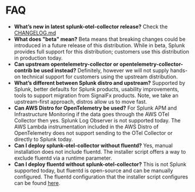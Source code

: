 # FAQ

- **What’s new in latest splunk-otel-collector release?** Check the
  [CHANGELOG.md](../CHANGELOG.md)
- **What does "beta" mean?** Beta means that breaking changes could be
  introduced in a future release of this distribution. While in beta, Splunk
  provides full support for this distribution; customers use this distribution
  in production today.
- **Can upstream opentelemetry-collector or opentelemetry-collector-contrib be
  used instead?** Definitely, however we will not supply hands-on technical support for customers using the upstream distribution.
- **What’s different between Splunk distro and upstream?** Supported by Splunk, better
  defaults for Splunk products, usability improvements, tools to support
  migration from SignalFx products. Note, we take an upstream-first approach,
  distros allow us to move fast.
- **Can AWS Distro for OpenTelemetry be used?** For Splunk APM and
  Infrastructure Monitoring if the data goes through the AWS OTel Collector
  then yes. Splunk Log Observer is not supported today. The AWS Lambda
  instrumentation included in the AWS Distro of OpenTelemetry does not support
  sending to the OTel Collector or directly to Splunk today.
- **Can I deploy splunk-otel-collector without fluentd?** Yes, manual
  installation does not include fluentd. The installer script offers a way to
  exclude fluentd via a runtime parameter.
- **Can I deploy fluentd without splunk-otel-collector?** This is not Splunk
  supported today, but fluentd is open-source and can be manually configured.
  The fluentd configuration that the installer script configures can be found
  [here](../internal/buildscripts/packaging/fpm/etc/otel/collector/fluentd).
